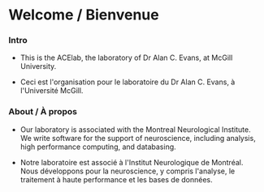 # Welcome / Bienvenue

### Intro

* This is the ACElab, the laboratory of Dr Alan C. Evans, at McGill University.

* Ceci est l'organisation pour le laboratoire du Dr Alan C. Evans, à l'Université McGill.

### About / À propos

* Our laboratory is associated with the Montreal Neurological Institute.  
We write software for the support of neuroscience, including analysis, high performance computing, and databasing.

* Notre laboratoire est associé à l'Institut Neurologique de Montréal.  
Nous développons pour la neuroscience, y compris l'analyse, le traitement à haute performance et les bases de données.
